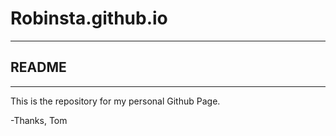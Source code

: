 # Robinsta.github.io #
- - - -
## README ##
- - - -

This is the repository for my personal Github Page.


-Thanks,
Tom
